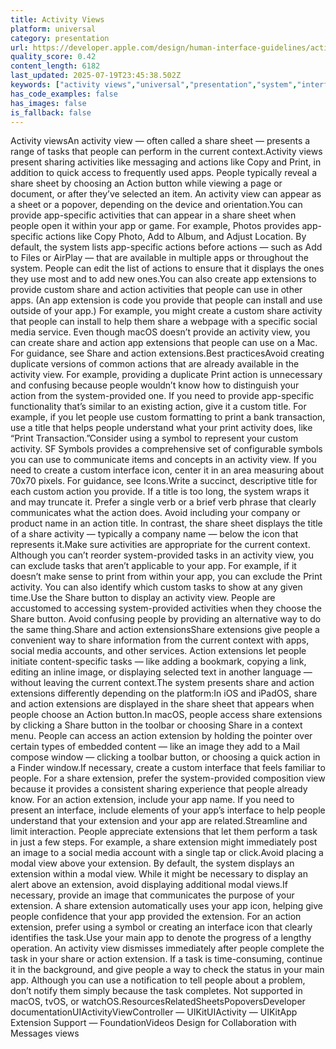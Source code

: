 ```yaml
---
title: Activity Views
platform: universal
category: presentation
url: https://developer.apple.com/design/human-interface-guidelines/activity-views
quality_score: 0.42
content_length: 6182
last_updated: 2025-07-19T23:45:38.502Z
keywords: ["activity views","universal","presentation","system","interface","icons","status","design"]
has_code_examples: false
has_images: false
is_fallback: false
---
```


Activity viewsAn activity view — often called a share sheet — presents a range of tasks that people can perform in the current context.Activity views present sharing activities like messaging and actions like Copy and Print, in addition to quick access to frequently used apps. People typically reveal a share sheet by choosing an Action button while viewing a page or document, or after they’ve selected an item. An activity view can appear as a sheet or a popover, depending on the device and orientation.You can provide app-specific activities that can appear in a share sheet when people open it within your app or game. For example, Photos provides app-specific actions like Copy Photo, Add to Album, and Adjust Location. By default, the system lists app-specific actions before actions — such as Add to Files or AirPlay — that are available in multiple apps or throughout the system. People can edit the list of actions to ensure that it displays the ones they use most and to add new ones.You can also create app extensions to provide custom share and action activities that people can use in other apps. (An app extension is code you provide that people can install and use outside of your app.) For example, you might create a custom share activity that people can install to help them share a webpage with a specific social media service. Even though macOS doesn’t provide an activity view, you can create share and action app extensions that people can use on a Mac. For guidance, see Share and action extensions.Best practicesAvoid creating duplicate versions of common actions that are already available in the activity view. For example, providing a duplicate Print action is unnecessary and confusing because people wouldn’t know how to distinguish your action from the system-provided one. If you need to provide app-specific functionality that’s similar to an existing action, give it a custom title. For example, if you let people use custom formatting to print a bank transaction, use a title that helps people understand what your print activity does, like “Print Transaction.”Consider using a symbol to represent your custom activity. SF Symbols provides a comprehensive set of configurable symbols you can use to communicate items and concepts in an activity view. If you need to create a custom interface icon, center it in an area measuring about 70x70 pixels. For guidance, see Icons.Write a succinct, descriptive title for each custom action you provide. If a title is too long, the system wraps it and may truncate it. Prefer a single verb or a brief verb phrase that clearly communicates what the action does. Avoid including your company or product name in an action title. In contrast, the share sheet displays the title of a share activity — typically a company name — below the icon that represents it.Make sure activities are appropriate for the current context. Although you can’t reorder system-provided tasks in an activity view, you can exclude tasks that aren’t applicable to your app. For example, if it doesn’t make sense to print from within your app, you can exclude the Print activity. You can also identify which custom tasks to show at any given time.Use the Share button to display an activity view. People are accustomed to accessing system-provided activities when they choose the Share button. Avoid confusing people by providing an alternative way to do the same thing.Share and action extensionsShare extensions give people a convenient way to share information from the current context with apps, social media accounts, and other services. Action extensions let people initiate content-specific tasks — like adding a bookmark, copying a link, editing an inline image, or displaying selected text in another language — without leaving the current context.The system presents share and action extensions differently depending on the platform:In iOS and iPadOS, share and action extensions are displayed in the share sheet that appears when people choose an Action button.In macOS, people access share extensions by clicking a Share button in the toolbar or choosing Share in a context menu. People can access an action extension by holding the pointer over certain types of embedded content — like an image they add to a Mail compose window — clicking a toolbar button, or choosing a quick action in a Finder window.If necessary, create a custom interface that feels familiar to people. For a share extension, prefer the system-provided composition view because it provides a consistent sharing experience that people already know. For an action extension, include your app name. If you need to present an interface, include elements of your app’s interface to help people understand that your extension and your app are related.Streamline and limit interaction. People appreciate extensions that let them perform a task in just a few steps. For example, a share extension might immediately post an image to a social media account with a single tap or click.Avoid placing a modal view above your extension. By default, the system displays an extension within a modal view. While it might be necessary to display an alert above an extension, avoid displaying additional modal views.If necessary, provide an image that communicates the purpose of your extension. A share extension automatically uses your app icon, helping give people confidence that your app provided the extension. For an action extension, prefer using a symbol or creating an interface icon that clearly identifies the task.Use your main app to denote the progress of a lengthy operation. An activity view dismisses immediately after people complete the task in your share or action extension. If a task is time-consuming, continue it in the background, and give people a way to check the status in your main app. Although you can use a notification to tell people about a problem, don’t notify them simply because the task completes. Not supported in macOS, tvOS, or watchOS.ResourcesRelatedSheetsPopoversDeveloper documentationUIActivityViewController — UIKitUIActivity — UIKitApp Extension Support — FoundationVideos Design for Collaboration with Messages views
